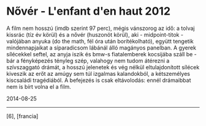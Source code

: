 # Nővér - L'enfant d'en haut 2012

A film nem hosszú (imdb szerint 97 perc), mégis vánszorog az idő: a tolvaj kissrác (tíz év körül) és a nővér (huszonöt körül), aki - midpoint-titok - valójában anyuka (do the math, fél óra után borítékolható), együtt tengetik mindennapjaikat a síparadicsom lábánál álló magányos panelban. A gyerek sílécekkel seftel, az anyja iszik és bmw-s fiatalemberek kocsijába száll be - bár a fényképezés tényleg szép, valahogy nem tudom átérezni a szívszaggató drámát, a hosszú jelenetek és vég nélkül eltulajdonított sílécek kiveszik az erőt az amúgy sem túl izgalmas kalandokból, a kétszemélyes kiscsaládi tragédiából. A befejezés is csak eltávolodás: ennél drámaibbat nem is bírt volna el a film.

2014-08-25 

----

[6], [francia]
